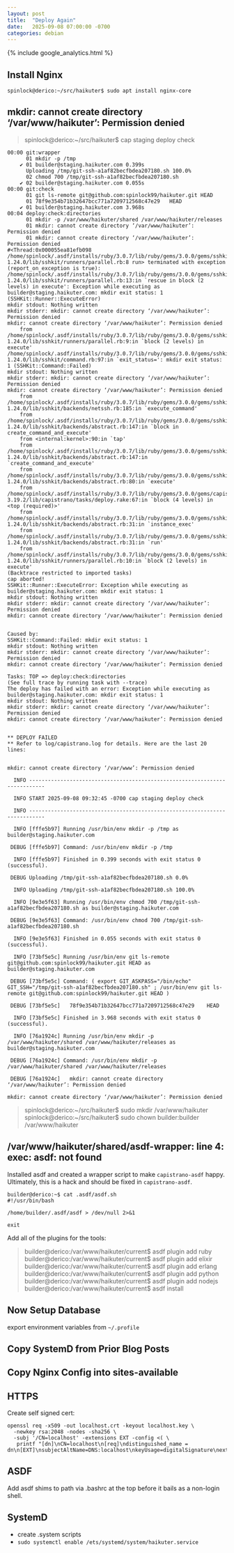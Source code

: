 ```yaml
---
layout: post
title:  "Deploy Again"
date:   2025-09-08 07:00:00 -0700
categories: debian
---
```

{% include google_analytics.html %}

## Install Nginx

```
spinlock@derico:~/src/haikuter$ sudo apt install nginx-core
```

##  mkdir: cannot create directory ‘/var/www/haikuter’: Permission denied

> spinlock@derico:~/src/haikuter$ cap staging deploy check

```
00:00 git:wrapper
      01 mkdir -p /tmp
    ✔ 01 builder@staging.haikuter.com 0.399s
      Uploading /tmp/git-ssh-a1af82becfbdea207180.sh 100.0%
      02 chmod 700 /tmp/git-ssh-a1af82becfbdea207180.sh
    ✔ 02 builder@staging.haikuter.com 0.055s
00:00 git:check
      01 git ls-remote git@github.com:spinlock99/haikuter.git HEAD
      01 78f9e354b71b32647bcc771a7209712568c47e29	HEAD
    ✔ 01 builder@staging.haikuter.com 3.968s
00:04 deploy:check:directories
      01 mkdir -p /var/www/haikuter/shared /var/www/haikuter/releases
      01 mkdir: cannot create directory ‘/var/www/haikuter’: Permission denied
      01 mkdir: cannot create directory ‘/var/www/haikuter’: Permission denied
#<Thread:0x000055ea81efb098 /home/spinlock/.asdf/installs/ruby/3.0.7/lib/ruby/gems/3.0.0/gems/sshkit-1.24.0/lib/sshkit/runners/parallel.rb:8 run> terminated with exception (report_on_exception is true):
/home/spinlock/.asdf/installs/ruby/3.0.7/lib/ruby/gems/3.0.0/gems/sshkit-1.24.0/lib/sshkit/runners/parallel.rb:13:in `rescue in block (2 levels) in execute': Exception while executing as builder@staging.haikuter.com: mkdir exit status: 1 (SSHKit::Runner::ExecuteError)
mkdir stdout: Nothing written
mkdir stderr: mkdir: cannot create directory ‘/var/www/haikuter’: Permission denied
mkdir: cannot create directory ‘/var/www/haikuter’: Permission denied
	from /home/spinlock/.asdf/installs/ruby/3.0.7/lib/ruby/gems/3.0.0/gems/sshkit-1.24.0/lib/sshkit/runners/parallel.rb:9:in `block (2 levels) in execute'
/home/spinlock/.asdf/installs/ruby/3.0.7/lib/ruby/gems/3.0.0/gems/sshkit-1.24.0/lib/sshkit/command.rb:97:in `exit_status=': mkdir exit status: 1 (SSHKit::Command::Failed)
mkdir stdout: Nothing written
mkdir stderr: mkdir: cannot create directory ‘/var/www/haikuter’: Permission denied
mkdir: cannot create directory ‘/var/www/haikuter’: Permission denied
	from /home/spinlock/.asdf/installs/ruby/3.0.7/lib/ruby/gems/3.0.0/gems/sshkit-1.24.0/lib/sshkit/backends/netssh.rb:185:in `execute_command'
	from /home/spinlock/.asdf/installs/ruby/3.0.7/lib/ruby/gems/3.0.0/gems/sshkit-1.24.0/lib/sshkit/backends/abstract.rb:147:in `block in create_command_and_execute'
	from <internal:kernel>:90:in `tap'
	from /home/spinlock/.asdf/installs/ruby/3.0.7/lib/ruby/gems/3.0.0/gems/sshkit-1.24.0/lib/sshkit/backends/abstract.rb:147:in `create_command_and_execute'
	from /home/spinlock/.asdf/installs/ruby/3.0.7/lib/ruby/gems/3.0.0/gems/sshkit-1.24.0/lib/sshkit/backends/abstract.rb:80:in `execute'
	from /home/spinlock/.asdf/installs/ruby/3.0.7/lib/ruby/gems/3.0.0/gems/capistrano-3.19.2/lib/capistrano/tasks/deploy.rake:67:in `block (4 levels) in <top (required)>'
	from /home/spinlock/.asdf/installs/ruby/3.0.7/lib/ruby/gems/3.0.0/gems/sshkit-1.24.0/lib/sshkit/backends/abstract.rb:31:in `instance_exec'
	from /home/spinlock/.asdf/installs/ruby/3.0.7/lib/ruby/gems/3.0.0/gems/sshkit-1.24.0/lib/sshkit/backends/abstract.rb:31:in `run'
	from /home/spinlock/.asdf/installs/ruby/3.0.7/lib/ruby/gems/3.0.0/gems/sshkit-1.24.0/lib/sshkit/runners/parallel.rb:10:in `block (2 levels) in execute'
(Backtrace restricted to imported tasks)
cap aborted!
SSHKit::Runner::ExecuteError: Exception while executing as builder@staging.haikuter.com: mkdir exit status: 1
mkdir stdout: Nothing written
mkdir stderr: mkdir: cannot create directory ‘/var/www/haikuter’: Permission denied
mkdir: cannot create directory ‘/var/www/haikuter’: Permission denied


Caused by:
SSHKit::Command::Failed: mkdir exit status: 1
mkdir stdout: Nothing written
mkdir stderr: mkdir: cannot create directory ‘/var/www/haikuter’: Permission denied
mkdir: cannot create directory ‘/var/www/haikuter’: Permission denied

Tasks: TOP => deploy:check:directories
(See full trace by running task with --trace)
The deploy has failed with an error: Exception while executing as builder@staging.haikuter.com: mkdir exit status: 1
mkdir stdout: Nothing written
mkdir stderr: mkdir: cannot create directory ‘/var/www/haikuter’: Permission denied
mkdir: cannot create directory ‘/var/www/haikuter’: Permission denied


** DEPLOY FAILED
** Refer to log/capistrano.log for details. Here are the last 20 lines:


mkdir: cannot create directory ‘/var/www’: Permission denied

  INFO ---------------------------------------------------------------------------

  INFO START 2025-09-08 09:32:45 -0700 cap staging deploy check

  INFO ---------------------------------------------------------------------------

  INFO [fffe5b97] Running /usr/bin/env mkdir -p /tmp as builder@staging.haikuter.com

 DEBUG [fffe5b97] Command: /usr/bin/env mkdir -p /tmp

  INFO [fffe5b97] Finished in 0.399 seconds with exit status 0 (successful).

 DEBUG Uploading /tmp/git-ssh-a1af82becfbdea207180.sh 0.0%

  INFO Uploading /tmp/git-ssh-a1af82becfbdea207180.sh 100.0%

  INFO [9e3e5f63] Running /usr/bin/env chmod 700 /tmp/git-ssh-a1af82becfbdea207180.sh as builder@staging.haikuter.com

 DEBUG [9e3e5f63] Command: /usr/bin/env chmod 700 /tmp/git-ssh-a1af82becfbdea207180.sh

  INFO [9e3e5f63] Finished in 0.055 seconds with exit status 0 (successful).

  INFO [73bf5e5c] Running /usr/bin/env git ls-remote git@github.com:spinlock99/haikuter.git HEAD as builder@staging.haikuter.com

 DEBUG [73bf5e5c] Command: ( export GIT_ASKPASS="/bin/echo" GIT_SSH="/tmp/git-ssh-a1af82becfbdea207180.sh" ; /usr/bin/env git ls-remote git@github.com:spinlock99/haikuter.git HEAD )

 DEBUG [73bf5e5c] 	78f9e354b71b32647bcc771a7209712568c47e29	HEAD

  INFO [73bf5e5c] Finished in 3.968 seconds with exit status 0 (successful).

  INFO [76a1924c] Running /usr/bin/env mkdir -p /var/www/haikuter/shared /var/www/haikuter/releases as builder@staging.haikuter.com

 DEBUG [76a1924c] Command: /usr/bin/env mkdir -p /var/www/haikuter/shared /var/www/haikuter/releases

 DEBUG [76a1924c] 	mkdir: cannot create directory ‘/var/www/haikuter’: Permission denied

mkdir: cannot create directory ‘/var/www/haikuter’: Permission denied
```

> spinlock@derico:~/src/haikuter$ sudo mkdir /var/www/haikuter
> spinlock@derico:~/src/haikuter$ sudo chown builder:builder /var/www/haikuter

## /var/www/haikuter/shared/asdf-wrapper: line 4: exec: asdf: not found

Installed asdf and created a wrapper script to make `capistrano-asdf` happy.
Ultimately, this is a hack and should be fixed in `capistrano-asdf`.

```
builder@derico:~$ cat .asdf/asdf.sh
#!/usr/bin/bash

/home/builder/.asdf/asdf > /dev/null 2>&1

exit
```

Add all of the plugins for the tools:

> builder@derico:/var/www/haikuter/current$ asdf plugin add ruby
> builder@derico:/var/www/haikuter/current$ asdf plugin add elixir
> builder@derico:/var/www/haikuter/current$ asdf plugin add erlang
> builder@derico:/var/www/haikuter/current$ asdf plugin add python
> builder@derico:/var/www/haikuter/current$ asdf plugin add nodejs
> builder@derico:/var/www/haikuter/current$ asdf install

## Now Setup Database

export environment variables from `~/.profile`

## Copy SystemD from Prior Blog Posts

## Copy Nginx Config into sites-available

## HTTPS

Create self signed cert:

```
openssl req -x509 -out localhost.crt -keyout localhost.key \
  -newkey rsa:2048 -nodes -sha256 \
  -subj '/CN=localhost' -extensions EXT -config <( \
   printf "[dn]\nCN=localhost\n[req]\ndistinguished_name = dn\n[EXT]\nsubjectAltName=DNS:localhost\nkeyUsage=digitalSignature\nextendedKeyUsage=serverAuth")
```

## ASDF

Add asdf shims to path via .bashrc at the top before it bails as a non-login shell.

## SystemD

- create .system scripts
- `sudo systemctl enable /ets/systemd/system/haikuter.service`


